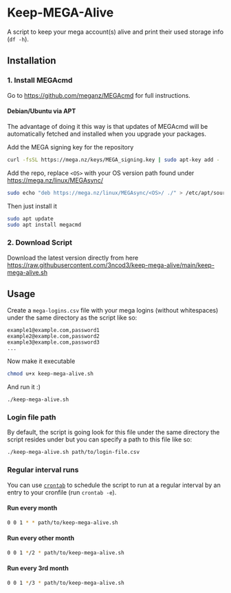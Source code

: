 # Keep-MEGA-Alive
A script to keep your mega account(s) alive and print their used storage info
(`df -h`).


## Installation
### 1. Install MEGAcmd

Go to https://github.com/meganz/MEGAcmd for full instructions.

#### Debian/Ubuntu via APT

The advantage of doing it this way is that updates of MEGAcmd will be
automatically fetched and installed when you upgrade your packages.


Add the MEGA signing key for the repository

```sh
curl -fsSL https://mega.nz/keys/MEGA_signing.key | sudo apt-key add -
```

Add the repo, replace `<OS>` with your OS version path found under
https://mega.nz/linux/MEGAsync/

```sh
sudo echo "deb https://mega.nz/linux/MEGAsync/<OS>/ ./" > /etc/apt/sources.list.d/mega-nz.list
```

Then just install it

```sh
sudo apt update
sudo apt install megacmd
```

### 2. Download Script

Download the latest version directly from here
https://raw.githubusercontent.com/3ncod3/keep-mega-alive/main/keep-mega-alive.sh



## Usage

Create a `mega-logins.csv` file with your mega logins (without whitespaces)
under the same directory as the script like so:

```csv
example1@example.com,password1
example2@example.com,password2
example3@example.com,password3
...
```

Now make it executable

```sh
chmod u+x keep-mega-alive.sh
```

And run it :)

```sh
./keep-mega-alive.sh
```

### Login file path

By default, the script is going look for this file under the same directory the
script resides under but you can specify a path to this file like so:

```sh
./keep-mega-alive.sh path/to/login-file.csv
```

### Regular interval runs

You can use [`crontab`](https://linux.die.net/man/5/crontab) to schedule the
script to run at a regular interval by an entry to your cronfile (run `crontab
-e`).

#### Run every month

```sh
0 0 1 * * path/to/keep-mega-alive.sh
```

#### Run every other month

```sh
0 0 1 */2 * path/to/keep-mega-alive.sh
```

#### Run every 3rd month

```sh
0 0 1 */3 * path/to/keep-mega-alive.sh
```
